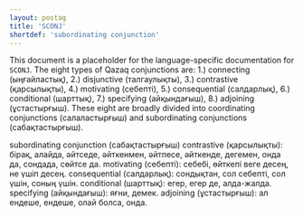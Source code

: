 ```yaml
---
layout: postag
title: 'SCONJ'
shortdef: 'subordinating conjunction'
---
```


This document is a placeholder for the language-specific documentation
for `SCONJ`.
The eight types of Qazaq conjunctions are: 
1.) connecting (ыңғайластық), 
2.) disjunctive (талгаулықты), 
3.) contrastive (қарсылықты), 
4.) motivating (себепті), 
5.) consequential (салдарлық), 
6.) conditional (шарттық), 
7.) specifying (айқындағыш), 
8.) adjoining (ұстастырғыш). 
These eight are broadly divided into coordinating conjunctions (салаластырғыш) and subordinating conjunctions (сабақтастырғыш).

subordinating conjunction (сабақтастырғыш)
contrastive (қарсылықты): бірақ, алайда, әйтседе, әйткенмен, әйтпесе, әйткенде, дегемен, онда да, сондада, сөйтсе да.
motivating (себепті): себебі, өйткепі веге десең, не үшіп десең.
consequential (салдарлық): сондықтан, сол себепті, сол үшін, соның үшін.
conditional (шарттық): егер, егер де, алда-жалда.
specifying (айқындағыш): яғни, демек.
adjoining (ұстастырғыш): ал ендеше, ендеше, олай болса, онда.
